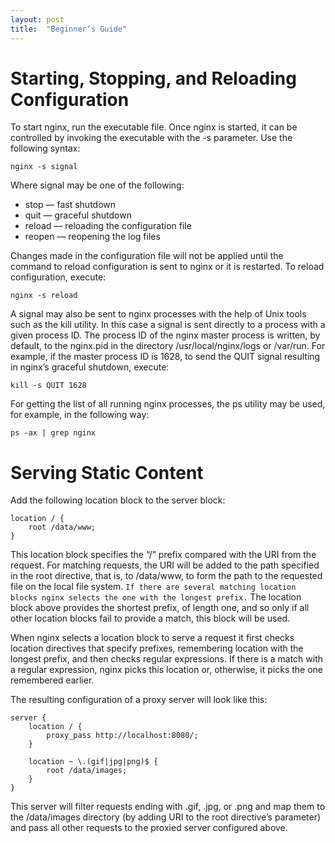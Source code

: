 ```yaml
---
layout: post
title:  "Beginner’s Guide"
---
```


# Starting, Stopping, and Reloading Configuration

To start nginx, run the executable file. Once nginx is started, it can be controlled by invoking the executable with the -s parameter. Use the following syntax:

```
nginx -s signal
```

Where signal may be one of the following:

- stop — fast shutdown
- quit — graceful shutdown
- reload — reloading the configuration file
- reopen — reopening the log files

Changes made in the configuration file will not be applied until the command to reload configuration is sent to nginx or it is restarted. To reload configuration, execute:

```
nginx -s reload
```

A signal may also be sent to nginx processes with the help of Unix tools such as the kill utility. In this case a signal is sent directly to a process with a given process ID. The process ID of the nginx master process is written, by default, to the nginx.pid in the directory /usr/local/nginx/logs or /var/run. For example, if the master process ID is 1628, to send the QUIT signal resulting in nginx’s graceful shutdown, execute:

```
kill -s QUIT 1628
```

For getting the list of all running nginx processes, the ps utility may be used, for example, in the following way:

```
ps -ax | grep nginx
```

# Serving Static Content

Add the following location block to the server block:

```
location / {
    root /data/www;
}
```

This location block specifies the “/” prefix compared with the URI from the request. For matching requests, the URI will be added to the path specified in the root directive, that is, to /data/www, to form the path to the requested file on the local file system. `If there are several matching location blocks nginx selects the one with the longest prefix.` The location block above provides the shortest prefix, of length one, and so only if all other location blocks fail to provide a match, this block will be used.

When nginx selects a location block to serve a request it first checks location directives that specify prefixes, remembering location with the longest prefix, and then checks regular expressions. If there is a match with a regular expression, nginx picks this location or, otherwise, it picks the one remembered earlier.

The resulting configuration of a proxy server will look like this:

```
server {
    location / {
        proxy_pass http://localhost:8080/;
    }

    location ~ \.(gif|jpg|png)$ {
        root /data/images;
    }
}
```

This server will filter requests ending with .gif, .jpg, or .png and map them to the /data/images directory (by adding URI to the root directive’s parameter) and pass all other requests to the proxied server configured above.



